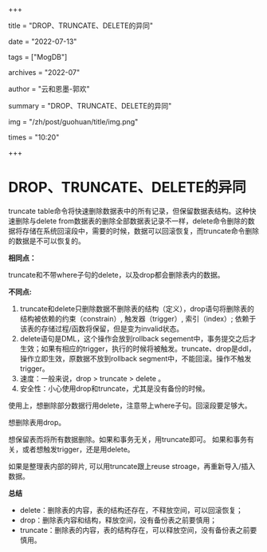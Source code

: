 +++

title = "DROP、TRUNCATE、DELETE的异同" 

date = "2022-07-13" 

tags = ["MogDB"] 

archives = "2022-07" 

author = "云和恩墨-郭欢" 

summary = "DROP、TRUNCATE、DELETE的异同"

img = "/zh/post/guohuan/title/img.png" 

times = "10:20"

+++

# DROP、TRUNCATE、DELETE的异同

truncate table命令将快速删除数据表中的所有记录，但保留数据表结构。这种快速删除与delete from数据表的删除全部数据表记录不一样，delete命令删除的数据将存储在系统回滚段中，需要的时候，数据可以回滚恢复，而truncate命令删除的数据是不可以恢复的。

**相同点：**

truncate和不带where子句的delete，以及drop都会删除表内的数据。

**不同点:**

1. truncate和delete只删除数据不删除表的结构（定义），drop语句将删除表的结构被依赖的约束（constrain）, 触发器（trigger）, 索引（index）; 依赖于该表的存储过程/函数将保留，但是变为invalid状态。
2. delete语句是DML，这个操作会放到rollback segement中，事务提交之后才生效；如果有相应的trigger，执行的时候将被触发。truncate、drop是ddl，操作立即生效，原数据不放到rollback segment中，不能回滚。操作不触发trigger。
4. 速度：一般来说，drop > truncate > delete 。
5. 安全性：小心使用drop和truncate，尤其是没有备份的时候。

使用上，想删除部分数据行用delete，注意带上where子句。回滚段要足够大。

想删除表用drop。

想保留表而将所有数据删除。如果和事务无关，用truncate即可。 如果和事务有关，或者想触发trigger，还是用delete。

如果是整理表内部的碎片, 可以用truncate跟上reuse stroage，再重新导入/插入数据。

**总结**

- delete：删除表的内容，表的结构还存在，不释放空间，可以回滚恢复；
- drop：删除表内容和结构，释放空间，没有备份表之前要慎用；
- truncate：删除表的内容，表的结构存在，可以释放空间，没有备份表之前要慎用。
